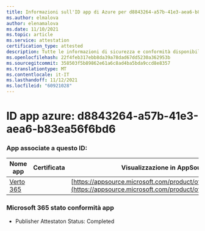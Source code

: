 ```yaml
---
title: Informazioni sull'ID app di Azure per d8843264-a57b-41e3-aea6-b83ea56f6bd6
ms.author: elmalova
author: elenamalova
ms.date: 11/10/2021
ms.topic: article
ms.service: attestation
certification_type: attested
description: Tutte le informazioni di sicurezza e conformità disponibili per d8843264-a57b-41e3-aea6-b83ea56f6bd6.
ms.openlocfilehash: 22f4feb317ebb8da39a78dad67dd5230a362953b
ms.sourcegitcommit: 358503f5b89862e61a6c8ad4ba5bda9ccd8e8357
ms.translationtype: MT
ms.contentlocale: it-IT
ms.lasthandoff: 11/12/2021
ms.locfileid: "60921028"
---
```

# <a name="azure-app-id-d8843264-a57b-41e3-aea6-b83ea56f6bd6"></a>ID app azure: d8843264-a57b-41e3-aea6-b83ea56f6bd6


### <a name="apps-associated-with-this-id"></a>App associate a questo ID:
| **Nome app** | **Certificata** | **Visualizzazione in AppSource** |
|--------------|---------------|-----------------------|
| [Verto 365](https://docs.microsoft.com/microsoft-365-app-certification/forward/WA200003230) |  | [https://appsource.microsoft.com/product/office/WA200003230](https://appsource.microsoft.com/product/office/WA200003230) |

### <a name="microsoft-365-app-compliance-status"></a>Microsoft 365 stato conformità app
- Publisher Attestaton Status: Completed
